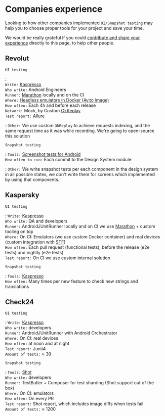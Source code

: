 # Companies experience

Looking to how other companies implemented `UI/Snapshot testing` may help you to choose proper tools for your project
and save your time.

We would be really grateful if you
could [contribute and share your experience](https://android-ui-testing.github.io/Cookbook/home/contribution) directly
to this page, to help other people.

## Revolut

`UI testing`

:   
`Write:` [Kaspresso](https://github.com/KasperskyLab/Kaspresso) <br>
`Who write:` Android Engineers<br>
`Runner:` [Marathon](https://android-ui-testing.github.io/Cookbook/practices/test_runners_review/#21-marathon) locally and on the CI <br>
`Where:` [Headless emulators in Docker (Avito Image)](https://hub.docker.com/r/avitotech/android-emulator-29) <br>
`How often:` Each 4h and before each release <br>
`Network:` Mock, by Custom [OkReplay](https://github.com/airbnb/okreplay) <br>
`Test report:` [Allure](http://allure.qatools.ru/)<br>

: `Other:` We use custom `OkReplay` to achieve requests indexing, and the same request time as it was while recording.
We're going to open-source this solution

`Snapshot testing`

:   `Tools:` [Screenshot tests for Android](https://github.com/facebook/screenshot-tests-for-android) <br>
`How often to run:`  Each commit to the Design System module

: `Other:` We write snapshot tests per each component in the design system in all possible states, we don't write them
for screens which implemented by using that components.



## Kaspersky

`UI testing`


: `Write:` [Kaspresso](https://github.com/KasperskyLab/Kaspresso) <br>
`Who write:` QA and developers<br>
`Runner:` AndroidJUnitRunner locally and on CI we use [Marathon](https://github.com/MarathonLabs/marathon) + custom tooling on top <br>
`Where:` On CI: Emulators (we use custom Docker container) and real devices (custom integration with [STF](https://github.com/openstf/stf)) <br>
`How often:` Each pull request (functional tests), before the release (e2e tests) and nightly (e2e tests) <br>
`Test report:` On CI we use custom internal solution<br>

`Snapshot testing`

:   `Tools:` [Kaspresso](https://github.com/KasperskyLab/Kaspresso) <br>
`How often:` Many times per new feature to check new strings and translations



## Check24

`UI testing`


: `Write:` [Kaspresso](https://github.com/KasperskyLab/Kaspresso) <br>
`Who write:` developers<br>
`Runner:` AndroidJUnitRunner with Android Orchestrator <br>
`Where:` On CI: real devices <br>
`How often:` at noon and at night <br>
`Test report:` Junit4 <br>
`Amount of tests:` ≈ 30 <br>

`Snapshot testing`

:   `Tools:` [Shot](https://github.com/pedrovgs/Shot) <br>
`Who write:` developers<br>
`Runner:` TestButler + Composer for test sharding (Shot support out of the box) <br>
`Where:` On CI: emulators <br>
`How often:` On every PR <br>
`Test report:` Shot report, which includes image diffs when tests fail <br>
`Amount of tests:` ≈ 1200 <br>

